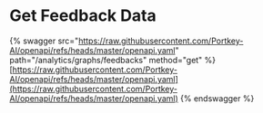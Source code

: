 # Get Feedback Data

{% swagger src="https://raw.githubusercontent.com/Portkey-AI/openapi/refs/heads/master/openapi.yaml" path="/analytics/graphs/feedbacks" method="get" %}
[https://raw.githubusercontent.com/Portkey-AI/openapi/refs/heads/master/openapi.yaml](https://raw.githubusercontent.com/Portkey-AI/openapi/refs/heads/master/openapi.yaml)
{% endswagger %}
